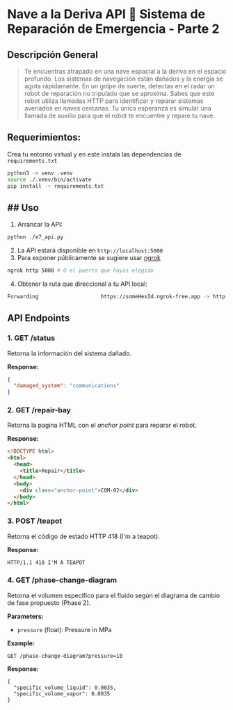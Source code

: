 # Nave a la Deriva API 🚀 Sistema de Reparación de Emergencia - Parte 2

## Descripción General

> Te encuentras atrapado en una nave espacial a la deriva en el espacio profundo. Los sistemas de navegación están dañados y la energía se agota rápidamente. En un golpe de suerte, detectas en el radar un robot de reparación no tripulado que se aproxima. Sabes que este robot utiliza llamadas HTTP para identificar y reparar sistemas averiados en naves cercanas. Tu única esperanza es simular una llamada de auxilio para que el robot te encuentre y repare tu nave.

## Requerimientos:

Crea tu entorno virtual y en este instala las dependencias de `requirements.txt`

```bash
python3 -m venv .venv
source ./.venv/bin/activate
pip install -r requirements.txt
```

## ## Uso

1. Arrancar la API:

```bash
python ./e7_api.py
```

2. La API estará disponible en `http://localhost:5000`
3. Para exponer públicamente se sugiere usar [ngrok](https://ngrok.com/)

```bash
ngrok http 5000 # O el puerto que hayas elegido
```

4. Obtener la ruta que direccional a tu API local:

```bash
Forwarding                    https://someHexId.ngrok-free.app -> http://localhost:5000  
```

## API Endpoints

### 1. GET /status

Retorna la información del sistema dañado.

**Response:**

```json
{
  "damaged_system": "communications"
}
```

### 2. GET /repair-bay

Retorna la pagina HTML con el *anchor point* para reparar el robot.

**Response:**

```html
<!DOCTYPE html>
<html>
  <head>
    <title>Repair</title>
  </head>
  <body>
    <div class="anchor-point">COM-02</div>
  </body>
</html>
```

### 3. POST /teapot

Retorna el código de estado HTTP 418  (I'm a teapot).

**Response:**

```html
HTTP/1.1 418 I'M A TEAPOT
```

### 4. GET /phase-change-diagram

Retorna el volumen especifico para el fluido según el diagrama de cambio de fase propuesto (Phase 2).

**Parameters:**

- `pressure` (float): Pressure in MPa

**Example:**

```
GET /phase-change-diagram?pressure=10
```

**Response:**

```
{
  "specific_volume_liquid": 0.0035,
  "specific_volume_vapor": 0.0035
}
```